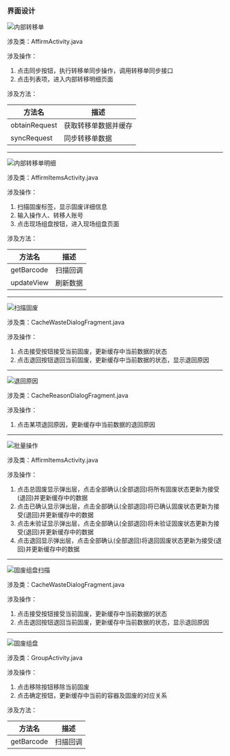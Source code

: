 ### 界面设计

![内部转移单](/images/9.png)

涉及类：AffirmActivity.java

涉及操作：

  1. 点击同步按钮，执行转移单同步操作，调用转移单同步接口
  1. 点击列表项，进入内部转移明细页面

涉及方法：

|方法名|描述|
|-|-|
|obtainRequest|获取转移单数据并缓存|
|syncRequest|同步转移单数据|

***

![内部转移单明细](/images/10.png)

涉及类：AffirmItemsActivity.java

涉及操作：

  1. 扫描固废标签，显示固废详细信息
  1. 输入操作人、转移人账号
  1. 点击现场组盘按钮，进入现场组盘页面

涉及方法：

|方法名|描述|
|-|-|
|getBarcode|扫描回调|
|updateView|刷新数据|

***

![扫描固废](/images/11.png)

涉及类：CacheWasteDialogFragment.java

涉及操作：

  1. 点击接受按钮接受当前固废，更新缓存中当前数据的状态
  1. 点击退回按钮退回当前固废，更新缓存中当前数据的状态，显示退回原因

***

![退回原因](/images/12.png)

涉及类：CacheReasonDialogFragment.java

涉及操作：

  1. 点击某项退回原因，更新缓存中当前数据的退回原因

***

![批量操作](/images/13.png)

涉及类：AffirmItemsActivity.java

涉及操作：

  1. 点击总固废显示弹出层，点击全部确认(全部退回)将所有固废状态更新为接受(退回)并更新缓存中的数据
  1. 点击已确认显示弹出层，点击全部确认(全部退回)将已确认固废状态更新为接受(退回)并更新缓存中的数据
  1. 点击未验证显示弹出层，点击全部确认(全部退回)将未验证固废状态更新为接受(退回)并更新缓存中的数据
  1. 点击退回显示弹出层，点击全部确认(全部退回)将退回固废状态更新为接受(退回)并更新缓存中的数据

***

![固废组盘扫描](/images/14.png)

涉及类：CacheWasteDialogFragment.java

涉及操作：

  1. 点击接受按钮接受当前固废，更新缓存中当前数据的状态
  1. 点击退回按钮退回当前固废，更新缓存中当前数据的状态，显示退回原因

***

![固废组盘](/images/15.png)

涉及类：GroupActivity.java

涉及操作：

  1. 点击移除按钮移除当前固废
  1. 点击确定按钮，更新缓存中当前的容器及固废的对应关系

涉及方法：

|方法名|描述|
|-|-|
|getBarcode|扫描回调|
